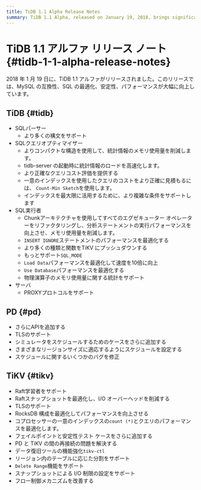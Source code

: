 ```yaml
---
title: TiDB 1.1 Alpha Release Notes
summary: TiDB 1.1 Alpha, released on January 19, 2018, brings significant improvements in MySQL compatibility, SQL optimization, stability, and performance. Key updates include enhanced SQL parser, query optimizer, and executor, as well as server support for the PROXY protocol. PD now offers more APIs, TLS support, and improved scheduling, while TiKV introduces Raft learner support, TLS, and performance optimizations. Additionally, it enhances data recovery tools and improves flow control mechanisms.
---
```


# TiDB 1.1 アルファ リリース ノート {#tidb-1-1-alpha-release-notes}

2018 年 1 月 19 日に、TiDB 1.1 アルファがリリースされました。このリリースでは、MySQL の互換性、SQL の最適化、安定性、パフォーマンスが大幅に向上しています。

## TiDB {#tidb}

-   SQLパーサー
    -   より多くの構文をサポート
-   SQLクエリオプティマイザー
    -   よりコンパクトな構造を使用して、統計情報のメモリ使用量を削減します。
    -   tidb-server の起動時に統計情報のロードを高速化します。
    -   より正確なクエリコスト評価を提供する
    -   一意のインデックスを使用したクエリのコストをより正確に見積もるには、 `Count-Min Sketch`を使用します。
    -   インデックスを最大限に活用するために、より複雑な条件をサポートします
-   SQL実行者
    -   Chunkアーキテクチャを使用してすべてのエグゼキューター オペレーターをリファクタリングし、分析ステートメントの実行パフォーマンスを向上させ、メモリ使用量を削減します。
    -   `INSERT IGNORE`ステートメントのパフォーマンスを最適化する
    -   より多くの種類と関数をTiKV にプッシュダウンする
    -   もっとサポート`SQL_MODE`
    -   `Load Data`パフォーマンスを最適化して速度を10倍に向上
    -   `Use Database`パフォーマンスを最適化する
    -   物理演算子のメモリ使用量に関する統計をサポート
-   サーバ
    -   PROXYプロトコルをサポート

## PD {#pd}

-   さらにAPIを追加する
-   TLSのサポート
-   シミュレータをスケジュールするためのケースをさらに追加する
-   さまざまなリージョンサイズに適応するようにスケジュールを設定する
-   スケジュールに関するいくつかのバグを修正

## TiKV {#tikv}

-   Raft学習者をサポート
-   Raftスナップショットを最適化し、I/O オーバーヘッドを削減する
-   TLSのサポート
-   RocksDB 構成を最適化してパフォーマンスを向上させる
-   コプロセッサーの一意のインデックスの`count (*)`とクエリのパフォーマンスを最適化します。
-   フェイルポイントと安定性テスト ケースをさらに追加する
-   PD と TiKV の間の再接続の問題を解決する
-   データ復旧ツールの機能強化`tikv-ctl`
-   リージョン内のテーブルに応じた分割をサポート
-   `Delete Range`機能をサポート
-   スナップショットによる I/O 制限の設定をサポート
-   フロー制御メカニズムを改善する
